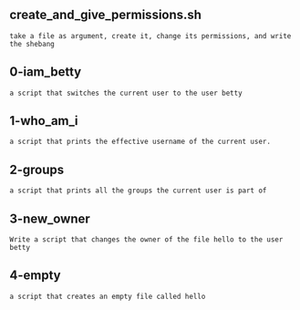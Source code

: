 ## create_and_give_permissions.sh
	take a file as argument, create it, change its permissions, and write the shebang
## 0-iam_betty
	a script that switches the current user to the user betty

## 1-who_am_i
	a script that prints the effective username of the current user.

## 2-groups
	a script that prints all the groups the current user is part of

## 3-new_owner
	Write a script that changes the owner of the file hello to the user betty

## 4-empty
	a script that creates an empty file called hello

	
